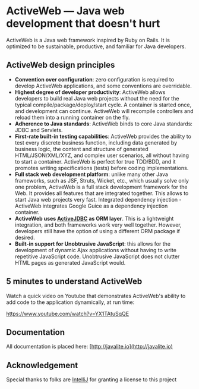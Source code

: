 ActiveWeb &mdash; Java web development that doesn't hurt
=========

ActiveWeb is a Java web framework inspired by Ruby on Rails. It is optimized to be sustainable,  productive, and familiar for Java developers. 

## ActiveWeb design principles

* __Convention over configuration__: zero configuration is required to develop ActiveWeb applications, and some conventions are overridable.
* __Highest degree of developer productivity__: ActiveWeb allows developers to build real Java web projects without the need for the typical compile/package/deploy/start cycle. A container is started once, and development can continue. ActiveWeb will recompile controllers and reload them into a running container on the fly.
* __Adherence to Java standards__: ActiveWeb binds to core Java standards: JDBC and Servlets.
* __First-rate built-in testing capabilities__: ActiveWeb provides the ability to test every discrete business function, including data generated by business logic, the content and structure of generated HTML/JSON/XML/XYZ, and complex user scenarios, all without having to start a container. ActiveWeb is perfect for true TDD/BDD, and it promotes writing specifications (tests) before coding implementations.
* __Full stack web development platform__: unlike many other Java frameworks, such as JSF, Struts, Wicket, etc., which usually solve only one problem, ActiveWeb is a full stack development framework for the Web. It provides all features that are integrated together. This allows to start Java web projects very fast.
Integrated dependency injection - ActiveWeb integrates Google Guice as a dependency injection container.
* __ActiveWeb uses [ActiveJDBC](https://github.com/javalite/activejdbc) as ORM layer__. This is a lightweight integration, and both frameworks work very well together. However, developers still have the option of using a different ORM package if desired.
* __Built-in support for Unobtrusive JavaScript__: this allows for the development of dynamic Ajax applications without having to write repetitive JavaScript code. Unobtrusive JavaScript does not clutter HTML pages as generated JavaScript would.

## 5 minutes to understand ActiveWeb

Watch a quick video on Youtube that demonstrates ActiveWeb's ability to add code to the application dynamically, at run time:

https://www.youtube.com/watch?v=YX1TAtuSqQE

## Documentation

All documentation is placed here: [http://javalite.io](http://javalite.io)


## Acknowledgement

Special thanks to folks are [IntelliJ](http://www.jetbrains.com/) for granting a license to this project
